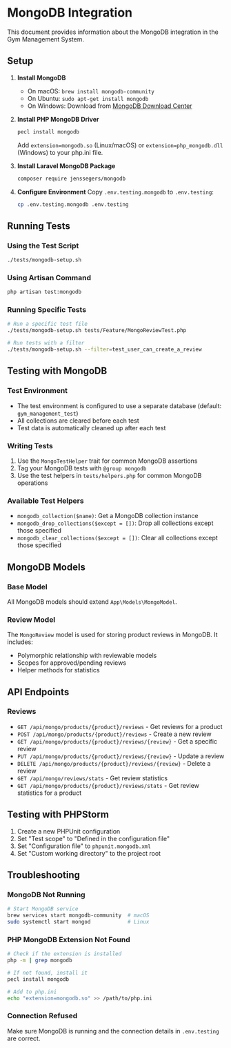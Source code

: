 # MongoDB Integration

This document provides information about the MongoDB integration in the Gym Management System.

## Setup

1. **Install MongoDB**
   - On macOS: `brew install mongodb-community`
   - On Ubuntu: `sudo apt-get install mongodb`
   - On Windows: Download from [MongoDB Download Center](https://www.mongodb.com/try/download/community)

2. **Install PHP MongoDB Driver**
   ```bash
   pecl install mongodb
   ```
   Add `extension=mongodb.so` (Linux/macOS) or `extension=php_mongodb.dll` (Windows) to your php.ini file.

3. **Install Laravel MongoDB Package**
   ```bash
   composer require jenssegers/mongodb
   ```

4. **Configure Environment**
   Copy `.env.testing.mongodb` to `.env.testing`:
   ```bash
   cp .env.testing.mongodb .env.testing
   ```

## Running Tests

### Using the Test Script
```bash
./tests/mongodb-setup.sh
```

### Using Artisan Command
```bash
php artisan test:mongodb
```

### Running Specific Tests
```bash
# Run a specific test file
./tests/mongodb-setup.sh tests/Feature/MongoReviewTest.php

# Run tests with a filter
./tests/mongodb-setup.sh --filter=test_user_can_create_a_review
```

## Testing with MongoDB

### Test Environment
- The test environment is configured to use a separate database (default: `gym_management_test`)
- All collections are cleared before each test
- Test data is automatically cleaned up after each test

### Writing Tests
1. Use the `MongoTestHelper` trait for common MongoDB assertions
2. Tag your MongoDB tests with `@group mongodb`
3. Use the test helpers in `tests/helpers.php` for common MongoDB operations

### Available Test Helpers
- `mongodb_collection($name)`: Get a MongoDB collection instance
- `mongodb_drop_collections($except = [])`: Drop all collections except those specified
- `mongodb_clear_collections($except = [])`: Clear all collections except those specified

## MongoDB Models

### Base Model
All MongoDB models should extend `App\Models\MongoModel`.

### Review Model
The `MongoReview` model is used for storing product reviews in MongoDB. It includes:
- Polymorphic relationship with reviewable models
- Scopes for approved/pending reviews
- Helper methods for statistics

## API Endpoints

### Reviews
- `GET /api/mongo/products/{product}/reviews` - Get reviews for a product
- `POST /api/mongo/products/{product}/reviews` - Create a new review
- `GET /api/mongo/products/{product}/reviews/{review}` - Get a specific review
- `PUT /api/mongo/products/{product}/reviews/{review}` - Update a review
- `DELETE /api/mongo/products/{product}/reviews/{review}` - Delete a review
- `GET /api/mongo/reviews/stats` - Get review statistics
- `GET /api/mongo/products/{product}/reviews/stats` - Get review statistics for a product

## Testing with PHPStorm

1. Create a new PHPUnit configuration
2. Set "Test scope" to "Defined in the configuration file"
3. Set "Configuration file" to `phpunit.mongodb.xml`
4. Set "Custom working directory" to the project root

## Troubleshooting

### MongoDB Not Running
```bash
# Start MongoDB service
brew services start mongodb-community  # macOS
sudo systemctl start mongod            # Linux
```

### PHP MongoDB Extension Not Found
```bash
# Check if the extension is installed
php -m | grep mongodb

# If not found, install it
pecl install mongodb

# Add to php.ini
echo "extension=mongodb.so" >> /path/to/php.ini
```

### Connection Refused
Make sure MongoDB is running and the connection details in `.env.testing` are correct.
